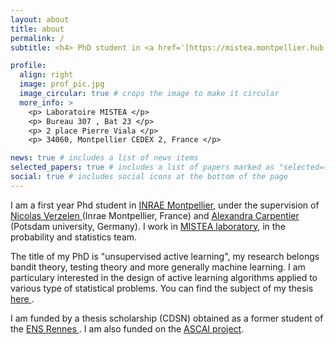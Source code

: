 ```yaml
---
layout: about
title: about
permalink: /
subtitle: <h4> PhD student in <a href='[https://mistea.montpellier.hub.inrae.fr/](https://www.inrae.fr/centres/occitanie-montpellier)'>INRAE Montpellier</a>,  <a href='https://mistea.montpellier.hub.inrae.fr/'> MISTEA laboratory</a> </h2>

profile:
  align: right
  image: prof_pic.jpg
  image_circular: true # crops the image to make it circular
  more_info: >
    <p> Laboratoire MISTEA </p>
    <p> Bureau 307 , Bat 23 </p>
    <p> 2 place Pierre Viala </p>
    <p> 34060, Montpellier CEDEX 2, France </p>

news: true # includes a list of news items
selected_papers: true # includes a list of papers marked as "selected={true}"
social: true # includes social icons at the bottom of the page
---
```


I am a first year Phd student in <a href='[https://mistea.montpellier.hub.inrae.fr/](https://www.inrae.fr/centres/occitanie-montpellier)'>INRAE Montpellier</a>, under the supervision of <a href='https://verzelen.montpellier.inrae.fr/'> Nicolas Verzelen </a> (Inrae Montpellier, France) and <a href='https://sites.google.com/site/alexandracarpentierresearch/'> Alexandra Carpentier </a> (Potsdam university, Germany). I work in <a href='https://mistea.montpellier.hub.inrae.fr/'> MISTEA laboratory</a>, in the probability and statistics team. 

The title of my PhD is "unsupervised active learning", my research belongs bandit theory, testing theory and more generally machine learning. I am particulary interested in the design of active learning algorithms applied to various type of statistical problems. You can find the subject of my thesis  <a href='https://theses.fr/s372674'> here </a>.

I am funded by a thesis scholarship (CDSN) obtained as a former student of the <a href='https://www.ens-rennes.fr/'> ENS Rennes </a>. I am also funded on the <a href='https://sites.google.com/view/prci-ascai/accueil'> ASCAI project</a>.

